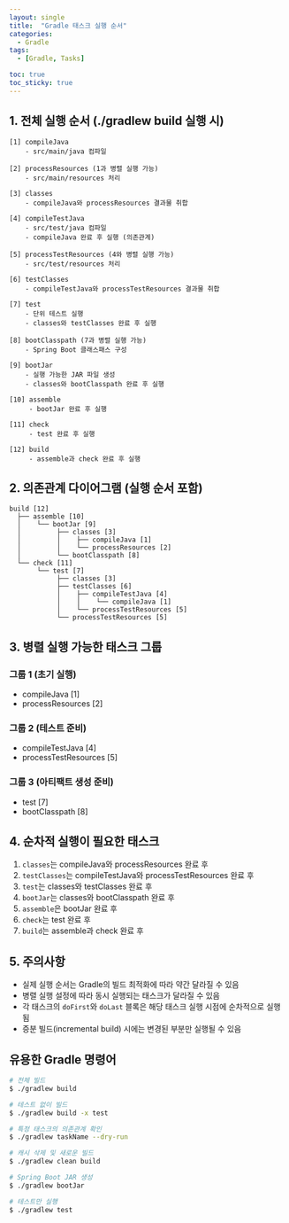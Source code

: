 ```yaml
---
layout: single
title:  "Gradle 태스크 실행 순서"
categories:
  - Gradle
tags:
  - [Gradle, Tasks]

toc: true
toc_sticky: true
---
```


## 1. 전체 실행 순서 (./gradlew build 실행 시)

```
[1] compileJava
    - src/main/java 컴파일
    
[2] processResources (1과 병렬 실행 가능)
    - src/main/resources 처리
    
[3] classes
    - compileJava와 processResources 결과물 취합
    
[4] compileTestJava
    - src/test/java 컴파일
    - compileJava 완료 후 실행 (의존관계)
    
[5] processTestResources (4와 병렬 실행 가능)
    - src/test/resources 처리
    
[6] testClasses
    - compileTestJava와 processTestResources 결과물 취합
    
[7] test
    - 단위 테스트 실행
    - classes와 testClasses 완료 후 실행
    
[8] bootClasspath (7과 병렬 실행 가능)
    - Spring Boot 클래스패스 구성
    
[9] bootJar
    - 실행 가능한 JAR 파일 생성
    - classes와 bootClasspath 완료 후 실행
    
[10] assemble
     - bootJar 완료 후 실행
    
[11] check
     - test 완료 후 실행
    
[12] build
     - assemble과 check 완료 후 실행
```

## 2. 의존관계 다이어그램 (실행 순서 포함)
```
build [12]
  ├── assemble [10]
  │    └── bootJar [9]
  │         ├── classes [3]
  │         │    ├── compileJava [1]
  │         │    └── processResources [2]
  │         └── bootClasspath [8]
  └── check [11]
       └── test [7]
            ├── classes [3]
            ├── testClasses [6]
            │    ├── compileTestJava [4]
            │    │    └── compileJava [1]
            │    └── processTestResources [5]
            └── processTestResources [5]
```

## 3. 병렬 실행 가능한 태스크 그룹

### 그룹 1 (초기 실행)
- compileJava [1]
- processResources [2]

### 그룹 2 (테스트 준비)
- compileTestJava [4]
- processTestResources [5]

### 그룹 3 (아티팩트 생성 준비)
- test [7]
- bootClasspath [8]

## 4. 순차적 실행이 필요한 태스크
1. `classes`는 compileJava와 processResources 완료 후
2. `testClasses`는 compileTestJava와 processTestResources 완료 후
3. `test`는 classes와 testClasses 완료 후
4. `bootJar`는 classes와 bootClasspath 완료 후
5. `assemble`은 bootJar 완료 후
6. `check`는 test 완료 후
7. `build`는 assemble과 check 완료 후

## 5. 주의사항
- 실제 실행 순서는 Gradle의 빌드 최적화에 따라 약간 달라질 수 있음
- 병렬 실행 설정에 따라 동시 실행되는 태스크가 달라질 수 있음
- 각 태스크의 `doFirst`와 `doLast` 블록은 해당 태스크 실행 시점에 순차적으로 실행됨
- 증분 빌드(incremental build) 시에는 변경된 부분만 실행될 수 있음

## 유용한 Gradle 명령어

```bash
# 전체 빌드
$ ./gradlew build

# 테스트 없이 빌드
$ ./gradlew build -x test

# 특정 태스크의 의존관계 확인
$ ./gradlew taskName --dry-run

# 캐시 삭제 및 새로운 빌드
$ ./gradlew clean build

# Spring Boot JAR 생성
$ ./gradlew bootJar

# 테스트만 실행
$ ./gradlew test
```